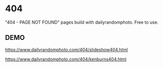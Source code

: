# 404
"404 - PAGE NOT FOUND" pages build with dailyrandomphoto. Free to use.

## DEMO
https://www.dailyrandomphoto.com/404/slideshow404.html

https://www.dailyrandomphoto.com/404/kenburns404.html
